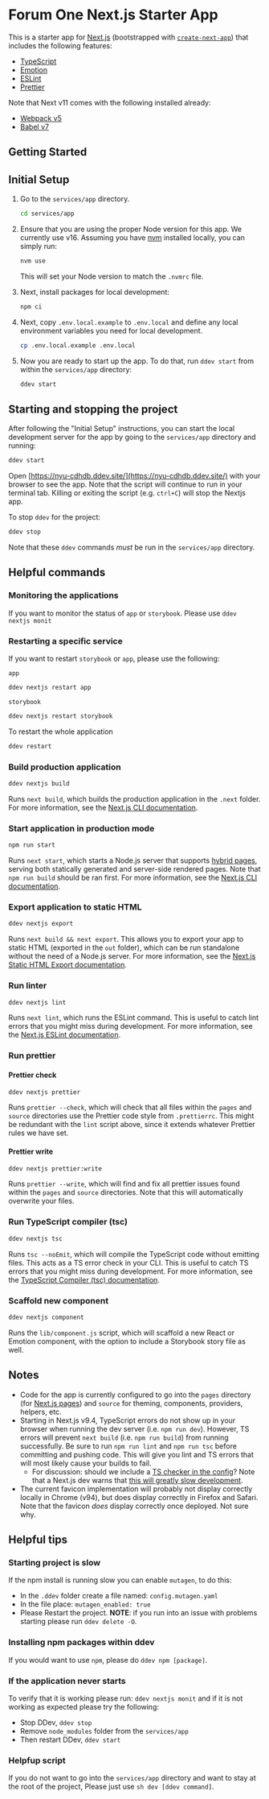 # Forum One Next.js Starter App

This is a starter app for [Next.js](https://nextjs.org/) (bootstrapped with [`create-next-app`](https://github.com/vercel/next.js/tree/canary/packages/create-next-app)) that includes the following features:
* [TypeScript](https://www.typescriptlang.org/)
* [Emotion](https://emotion.sh/docs/introduction)
* [ESLint](https://eslint.org/)
* [Prettier](https://prettier.io/)

Note that Next v11 comes with the following installed already:
* [Webpack v5](https://webpack.js.org/concepts/)
* [Babel v7](https://babeljs.io/docs/en/)

## Getting Started

## Initial Setup


1. Go to the `services/app` directory.
    ```bash
    cd services/app
    ```

1. Ensure that you are using the proper Node version for this app. We currently use v16. Assuming you have [nvm](https://github.com/nvm-sh/nvm) installed locally, you can simply run:
    ```bash
    nvm use
    ```
    This will set your Node version to match the `.nvmrc` file.

1. Next, install packages for local development:
    ```bash
    npm ci
    ```

1. Next, copy `.env.local.example` to `.env.local` and define any local environment variables you need for local development.
    ```bash
    cp .env.local.example .env.local
    ```

1. Now you are ready to start up the app. To do that, run `ddev start` from within the `services/app` directory:
    ```bash
    ddev start
   ```

## Starting and stopping the project

After following the "Initial Setup" instructions, you can start the local development server for the app by going to the `services/app` directory and running:
```bash
ddev start
```
Open [https://nyu-cdhdb.ddev.site/](https://nyu-cdhdb.ddev.site/) with your browser to see the app. Note that the script will continue to run in your terminal tab. Killing or exiting the script (e.g. `ctrl+C`) will stop the Nextjs app.

To stop `ddev` for the project:
```bash
ddev stop
```

Note that these `ddev` commands _must_ be run in the `services/app` directory.

## Helpful commands

### Monitoring the applications
If you want to monitor the status of `app` or `storybook`. Please use `ddev nextjs monit`

### Restarting a specific service
If you want to restart `storybook` or `app`, please use the following:

`app`
```bash
ddev nextjs restart app
```
`storybook`
```bash
ddev nextjs restart storybook
```

To restart the whole application

```bash
ddev restart
```

### Build production application

```bash
ddev nextjs build
```
Runs `next build`, which builds the production application in the `.next` folder. For more information, see the [Next.js CLI documentation](https://nextjs.org/docs/api-reference/cli#build).

### Start application in production mode

```bash
npm run start
```

Runs `next start`, which starts a Node.js server that supports [hybrid pages](https://nextjs.org/docs/basic-features/pages), serving both statically generated and server-side rendered pages. Note that `npm run build` should be ran first. For more information, see the [Next.js CLI documentation](https://nextjs.org/docs/api-reference/cli#production).

### Export application to static HTML

```bash
ddev nextjs export
```

Runs `next build && next export`. This allows you to export your app to static HTML (exported in the `out` folder), which can be run standalone without the need of a Node.js server. For more information, see the [Next.js Static HTML Export documentation](https://nextjs.org/docs/advanced-features/static-html-export).

### Run linter

```bash
ddev nextjs lint
```

Runs `next lint`, which runs the ESLint command. This is useful to catch lint errors that you might miss during development. For more information, see the [Next.js ESLint documentation](https://nextjs.org/docs/basic-features/eslint).

### Run prettier

#### Prettier check

```bash
ddev nextjs prettier
```

Runs `prettier --check`, which will check that all files within the `pages` and `source` directories use the Prettier code style from `.prettierrc`. This might be redundant with the `lint` script above, since it extends whatever Prettier rules we have set.

#### Prettier write

```bash
ddev nextjs prettier:write
```

Runs `prettier --write`, which will find and fix all prettier issues found within the `pages` and `source` directories. Note that this will automatically overwrite your files.

### Run TypeScript compiler (tsc)

```bash
ddev nextjs tsc
```

Runs `tsc --noEmit`, which will compile the TypeScript code without emitting files. This acts as a TS error check in your CLI. This is useful to catch TS errors that you might miss during development. For more information, see the [TypeScript Compiler (tsc) documentation](https://www.typescriptlang.org/docs/handbook/compiler-options.html).

### Scaffold new component

```bash
ddev nextjs component
```
Runs the `lib/component.js` script, which will scaffold a new React or Emotion component,
with the option to include a Storybook story file as well.


## Notes

* Code for the app is currently configured to go into the `pages` directory (for [Next.js pages](https://nextjs.org/docs/basic-features/pages)) and `source` for theming, components, providers, helpers, etc.
* Starting in Next.js v9.4, TypeScript errors do not show up in your browser when running the dev server (i.e. `npm run dev`). However, TS errors will prevent `next build` (i.e. `npm run build`) from running successfully. Be sure to run `npm run lint` and `npm run tsc` before committing and pushing code. This will give you lint and TS errors that will most likely cause your builds to fail.
    * For discussion: should we include a [TS checker in the config](https://github.com/vercel/next.js/issues/12735#issuecomment-629404102)? Note that a Next.js dev warns that [this will greatly slow development](https://github.com/vercel/next.js/issues/12735#issuecomment-629404842).
* The current favicon implementation will probably not display correctly locally in Chrome (v94), but does display correctly in Firefox and Safari. Note that the favicon _does_ display correctly once deployed. Not sure why.


## Helpful tips

### Starting project is slow

If the npm install is running slow you can enable `mutagen`,  to do this:
* In the `.ddev` folder create a file named: `config.mutagen.yaml`
* In the file place: `mutagen_enabled: true`
* Please Restart the project.
**NOTE**: if you run into an issue with problems starting please run `ddev delete -O`.

### Installing npm packages within ddev

If you would want to use `npm`, please do `ddev npm [package]`.

### If the application never starts

To verify that it is working please run: `ddev nextjs monit` and if it is not working as expected please try the following:
* Stop DDev, `ddev stop`
* Remove `node_modules` folder from the `services/app`
* Then restart DDev, `ddev start`

### Helpfup script

If you do not want to go into the `services/app` directory and want to stay at the root of the project, Please just use `sh dev [ddev command]`.